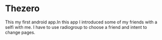 # Thezero
This my first android app.In this app I introduced some of my friends with a selfi with me.
I have to use radiogroup to choose a friend and intent to change pages.
